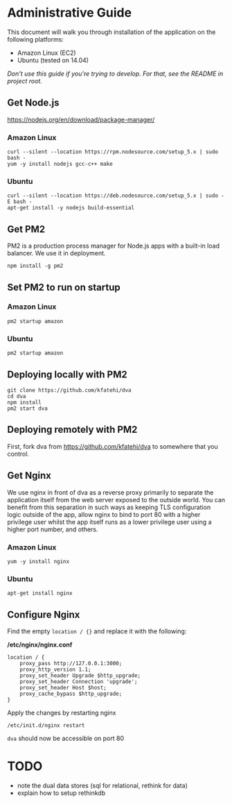 # Administrative Guide

This document will walk you through installation of the application on the following platforms:

* Amazon Linux (EC2)
* Ubuntu (tested on 14.04)

*Don't use this guide if you're trying to develop. For that, see the README in project root.*

## Get Node.js

https://nodejs.org/en/download/package-manager/

### Amazon Linux

```
curl --silent --location https://rpm.nodesource.com/setup_5.x | sudo bash -
yum -y install nodejs gcc-c++ make
```

### Ubuntu

```
curl --silent --location https://deb.nodesource.com/setup_5.x | sudo -E bash -
apt-get install -y nodejs build-essential
```

## Get PM2

PM2 is a production process manager for Node.js apps with a built-in load balancer. We use it in deployment.

```
npm install -g pm2
```

## Set PM2 to run on startup

### Amazon Linux

```
pm2 startup amazon
```

### Ubuntu

```
pm2 startup amazon
```

## Deploying locally with PM2

```
git clone https://github.com/kfatehi/dva
cd dva
npm install
pm2 start dva
```

## Deploying remotely with PM2

First, fork dva from https://github.com/kfatehi/dva to somewhere that you control.

## Get Nginx

We use nginx in front of dva as a reverse proxy primarily to separate the application itself from the web server exposed to the outside world. You can benefit from this separation in such ways as keeping TLS configuration logic outside of the app, allow nginx to bind to port 80 with a higher privilege user whilst the app itself runs as a lower privilege user using a higher port number, and others.

### Amazon Linux

```
yum -y install nginx
```

### Ubuntu

```
apt-get install nginx
```

## Configure Nginx

Find the empty `location / {}` and replace it with the following:

**/etc/nginx/nginx.conf**
```
location / {
    proxy_pass http://127.0.0.1:3000;
    proxy_http_version 1.1;
    proxy_set_header Upgrade $http_upgrade;
    proxy_set_header Connection 'upgrade';
    proxy_set_header Host $host;
    proxy_cache_bypass $http_upgrade;
}
```

Apply the changes by restarting nginx

`/etc/init.d/nginx restart`

`dva` should now be accessible on port 80

# TODO

* note the dual data stores (sql for relational, rethink for data)
* explain how to setup rethinkdb
